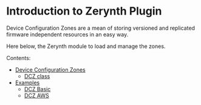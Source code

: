 # Introduction to Zerynth Plugin

Device Configuration Zones are a mean of storing versioned and replicated firmware independent resources in an easy way.

Here below, the Zerynth module to load and manage the zones.

Contents:


* [Device Configuration Zones](/latest/reference/libs/zerynth/dcz/docs/dcz/)
    * [DCZ class](/latest/reference/libs/zerynth/dcz/docs/dcz/#dcz-class)
* [Examples](/latest/reference/libs/zerynth/dcz/docs/examples/)
    * [DCZ Basic](/latest/reference/libs/zerynth/dcz/docs/examples/#dcz)
    * [DCZ AWS](/latest/reference/libs/zerynth/dcz/docs/examples/#dcz-for-aws)

